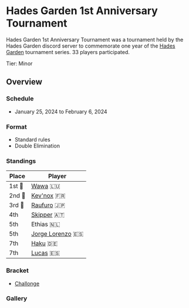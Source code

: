 # Hades Garden 1st Anniversary Tournament

Hades Garden 1st Anniversary Tournament was a tournament held by the Hades Garden discord server to commemorate one year of the [Hades Garden](hgmain.md) tournament series.
33 players participated.

Tier: Minor

## Overview

### Schedule
- January 25, 2024 to February 6, 2024

### Format
- Standard rules
- Double Elimination

### Standings

|Place|Player|
|-|-|
|1st :1st_place_medal:|[Wawa](../../players/luxembourger/wawa.md) :luxembourg:|
|2nd :2nd_place_medal:|[Kev'nox](../../players/french/kevnox.md) :fr:|
|3rd :3rd_place_medal:|[Raufuro](../../players/japanese/raufuro.md) :jp:|
|4th|[Skipper](../../players/austrian/skipper.md) :austria:|
|5th|Ethias :netherlands:|
|5th|[Jorge Lorenzo](../../players/spanish/jorge.md) :es:|
|7th|[Haku](../../players/german/haku.md) :de:|
|7th|[Lucas](../../players/spanish/lucas.md) :es:|

### Bracket
- [Challonge](https://challonge.com/2owrvye9)

### Gallery